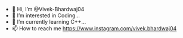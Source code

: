 - 👋 Hi, I’m @Vivek-Bhardwaj04
- 👀 I’m interested in Coding...
- 🌱 I’m currently learning C++...
- 📫 How to reach me https://www.instagram.com/vivek.bhardwaj04 

<!---
Vivek-Bhardwaj04/Vivek-Bhardwaj04 is a ✨ special ✨ repository because its `README.md` (this file) appears on your GitHub profile.
You can click the Preview link to take a look at your changes.
--->
